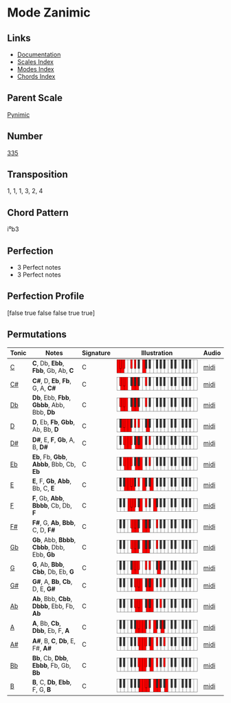 # Mode Zanimic

## Links

- [Documentation](README.md)
- [Scales Index](Scales.md)
- [Modes Index](Modes.md)
- [Chords Index](Chords.md)

## Parent Scale

[Pynimic](ScalePynimic.md)

## Number

[335](https://ianring.com/musictheory/scales/335)

## Transposition

1, 1, 1, 3, 2, 4

## Chord Pattern

i⁰b3

## Perfection

- 3 Perfect notes
- 3 Perfect notes

## Perfection Profile

[false true false false true true]

## Permutations

| Tonic | Notes | Signature | Illustration | Audio |
|-------|-------|-----------|--------------|-------|
| [C](ModeCNaturalZanimic.md) | **C**, Db, **Ebb**, **Fbb**, Gb, Ab, **C** | C | ![CNaturalZanimic](ModeCNaturalZanimic.png) | [midi](https://github.com/edipermadi/music/blob/main/docs/ModeCNaturalZanimic.mid?raw=true) |
| [C#](ModeCSharpZanimic.md) | **C#**, D, **Eb**, **Fb**, G, A, **C#** | C | ![CSharpZanimic](ModeCSharpZanimic.png) | [midi](https://github.com/edipermadi/music/blob/main/docs/ModeCSharpZanimic.mid?raw=true) |
| [Db](ModeDFlatZanimic.md) | **Db**, Ebb, **Fbb**, **Gbbb**, Abb, Bbb, **Db** | C | ![DFlatZanimic](ModeDFlatZanimic.png) | [midi](https://github.com/edipermadi/music/blob/main/docs/ModeDFlatZanimic.mid?raw=true) |
| [D](ModeDNaturalZanimic.md) | **D**, Eb, **Fb**, **Gbb**, Ab, Bb, **D** | C | ![DNaturalZanimic](ModeDNaturalZanimic.png) | [midi](https://github.com/edipermadi/music/blob/main/docs/ModeDNaturalZanimic.mid?raw=true) |
| [D#](ModeDSharpZanimic.md) | **D#**, E, **F**, **Gb**, A, B, **D#** | C | ![DSharpZanimic](ModeDSharpZanimic.png) | [midi](https://github.com/edipermadi/music/blob/main/docs/ModeDSharpZanimic.mid?raw=true) |
| [Eb](ModeEFlatZanimic.md) | **Eb**, Fb, **Gbb**, **Abbb**, Bbb, Cb, **Eb** | C | ![EFlatZanimic](ModeEFlatZanimic.png) | [midi](https://github.com/edipermadi/music/blob/main/docs/ModeEFlatZanimic.mid?raw=true) |
| [E](ModeENaturalZanimic.md) | **E**, F, **Gb**, **Abb**, Bb, C, **E** | C | ![ENaturalZanimic](ModeENaturalZanimic.png) | [midi](https://github.com/edipermadi/music/blob/main/docs/ModeENaturalZanimic.mid?raw=true) |
| [F](ModeFNaturalZanimic.md) | **F**, Gb, **Abb**, **Bbbb**, Cb, Db, **F** | C | ![FNaturalZanimic](ModeFNaturalZanimic.png) | [midi](https://github.com/edipermadi/music/blob/main/docs/ModeFNaturalZanimic.mid?raw=true) |
| [F#](ModeFSharpZanimic.md) | **F#**, G, **Ab**, **Bbb**, C, D, **F#** | C | ![FSharpZanimic](ModeFSharpZanimic.png) | [midi](https://github.com/edipermadi/music/blob/main/docs/ModeFSharpZanimic.mid?raw=true) |
| [Gb](ModeGFlatZanimic.md) | **Gb**, Abb, **Bbbb**, **Cbbb**, Dbb, Ebb, **Gb** | C | ![GFlatZanimic](ModeGFlatZanimic.png) | [midi](https://github.com/edipermadi/music/blob/main/docs/ModeGFlatZanimic.mid?raw=true) |
| [G](ModeGNaturalZanimic.md) | **G**, Ab, **Bbb**, **Cbb**, Db, Eb, **G** | C | ![GNaturalZanimic](ModeGNaturalZanimic.png) | [midi](https://github.com/edipermadi/music/blob/main/docs/ModeGNaturalZanimic.mid?raw=true) |
| [G#](ModeGSharpZanimic.md) | **G#**, A, **Bb**, **Cb**, D, E, **G#** | C | ![GSharpZanimic](ModeGSharpZanimic.png) | [midi](https://github.com/edipermadi/music/blob/main/docs/ModeGSharpZanimic.mid?raw=true) |
| [Ab](ModeAFlatZanimic.md) | **Ab**, Bbb, **Cbb**, **Dbbb**, Ebb, Fb, **Ab** | C | ![AFlatZanimic](ModeAFlatZanimic.png) | [midi](https://github.com/edipermadi/music/blob/main/docs/ModeAFlatZanimic.mid?raw=true) |
| [A](ModeANaturalZanimic.md) | **A**, Bb, **Cb**, **Dbb**, Eb, F, **A** | C | ![ANaturalZanimic](ModeANaturalZanimic.png) | [midi](https://github.com/edipermadi/music/blob/main/docs/ModeANaturalZanimic.mid?raw=true) |
| [A#](ModeASharpZanimic.md) | **A#**, B, **C**, **Db**, E, F#, **A#** | C | ![ASharpZanimic](ModeASharpZanimic.png) | [midi](https://github.com/edipermadi/music/blob/main/docs/ModeASharpZanimic.mid?raw=true) |
| [Bb](ModeBFlatZanimic.md) | **Bb**, Cb, **Dbb**, **Ebbb**, Fb, Gb, **Bb** | C | ![BFlatZanimic](ModeBFlatZanimic.png) | [midi](https://github.com/edipermadi/music/blob/main/docs/ModeBFlatZanimic.mid?raw=true) |
| [B](ModeBNaturalZanimic.md) | **B**, C, **Db**, **Ebb**, F, G, **B** | C | ![BNaturalZanimic](ModeBNaturalZanimic.png) | [midi](https://github.com/edipermadi/music/blob/main/docs/ModeBNaturalZanimic.mid?raw=true) |
